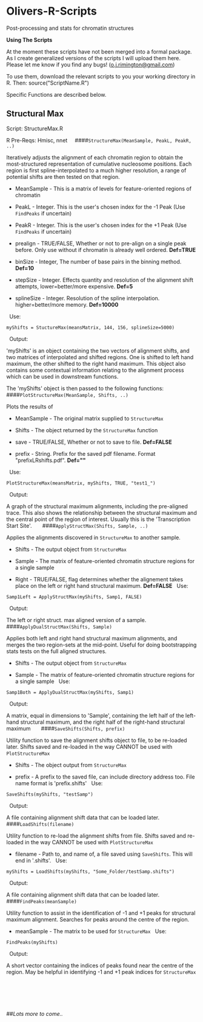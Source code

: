 # Olivers-R-Scripts
Post-processing and stats for chromatin structures

**Using The Scripts**

At the moment these scripts have not been merged into a formal package.
As I create generalized versions of the scripts I will upload them here.
Please let me know if you find any bugs! (o.j.rimington@gmail.com)

To use them, download the relevant scripts to you your working directory in R.
Then: source("ScriptName.R")

Specific Functions are described below.

## Structural Max

Script: StructureMax.R

R Pre-Reqs: Hmisc, nnet
&nbsp;
&nbsp;
####`StructureMax(MeanSample, PeakL, PeakR, ..)`

Iteratively adjusts the alignment of each chromatin region to obtain the most-structured representation of cumulative nucleosome positions. Each region is first spline-interpolated to a much higher resolution, a range of potential shifts are then tested on that region.
&nbsp;
* MeanSample	-	This is a matrix of levels for feature-oriented regions of chromatin 

* PeakL			-	Integer. This is the user's chosen index for the -1 Peak (Use `FindPeaks` if uncertain)

* PeakR			-	Integer. This is the user's chosen index for the +1 Peak (Use `FindPeaks` if uncertain)

* prealign		-	TRUE/FALSE, Whether or not to pre-align on a single peak before. Only use without if chromatin is already well ordered. **Def=TRUE** 

* binSize		-	Integer, The number of base pairs in the binning method. **Def=10**

* stepSize		- 	Integer. Effects quantity and resolution of the alignment shift attempts, lower=better/more expensive. **Def=5**

* splineSize	-	Integer. Resolution of the spline interpolation. higher=better/more memory. **Def=10000**

&nbsp;
Use:

```
myShifts = StuctureMax(meansMatrix, 144, 156, splineSize=5000)
```
&nbsp;
Output:

'myShifts' is an object containing the two vectors of alignment shifts, and two matrices of interpolated and shifted regions. One is shifted to left hand maximum, the other shifted to the right hand maximum. This object also contains some contextual information relating to the alignment process which can be used in downstream functions.

The 'myShifts' object is then passed to the following functions:
&nbsp;
&nbsp;
&nbsp;
####`PlotStructureMax(MeanSample, Shifts, ..)`

Plots the results of 
&nbsp;
* MeanSample	-	The original matrix supplied to `StructureMax`

* Shifts		-	The object returned by the `StructureMax` function

* save			-	TRUE/FALSE, Whether or not to save to file. **Def=FALSE**

* prefix		-	String. Prefix for the saved pdf filename. Format "prefixLRshifts.pdf". **Def=""**

&nbsp;
Use:

```
PlotStructureMax(meansMatrix, myShifts, TRUE, "test1_")
```
&nbsp;
Output:

A graph of the structural maximum alignments, including the pre-aligned trace. This also shows the relationship between the structural maximum and the central point of the region of interest. Usually this is the 'Transcription Start Site'.
&nbsp;
&nbsp;
&nbsp;
####`ApplyStructMax(Shifts, Sample, ..)`

Applies the alignments discovered in `StructureMax` to another sample.
&nbsp;
* Shifts		-	The output object from `StructureMax`

* Sample		-	The matrix of feature-oriented chromatin structure regions for a single sample

* Right			-	TRUE/FALSE, flag determines whether the alignement takes place on the left or right hand structural maximum. **Def=FALSE**
&nbsp;
Use:

```
Samp1Left = ApplyStructMax(myShifts, Samp1, FALSE)
``` 
&nbsp;
Output:

The left or right struct. max aligned version of a sample.
&nbsp;
&nbsp;
&nbsp;
####`ApplyDualStructMax(Shifts, Sample)`

Applies both left and right hand structural maximum alignments, and merges the two region-sets at the mid-point. Useful for doing bootstrapping stats tests on the full aligned structures.
&nbsp;
* Shifts		-	The output object from `StructureMax`

* Sample		-	The matrix of feature-oriented chromatin structure regions for a single sample
&nbsp;
Use:

```
Samp1Both = ApplyDualStructMax(myShifts, Samp1)
```
&nbsp;
Output:

A matrix, equal in dimensions to 'Sample', containing the left half of the left-hand structural maximum, and the right half of the right-hand structural maximum
&nbsp;
&nbsp;
&nbsp;
####`SaveShifts(Shifts, prefix)`

Utility function to save the alignment shifts object to file, to be re-loaded later. Shifts saved and re-loaded in the way CANNOT be used with `PlotStructureMax`
&nbsp;
* Shifts		-	The object output from `StructureMax`

* prefix		-	A prefix to the saved file, can include directory address too. File name format is 'prefix.shifts'
&nbsp;
Use:

```
SaveShifts(myShifts, "testSamp")
```
&nbsp;
Output:

A file containing alignment shift data that can be loaded later.
&nbsp;
&nbsp;
&nbsp;
####`LoadShifts(filename)`

Utility function to re-load the alignment shifts from file. Shifts saved and re-loaded in the way CANNOT be used with `PlotStructureMax`
&nbsp;
* filename		-	Path to, and name of, a file saved using `SaveShifts`. This will end in '.shifts'.
&nbsp;
Use:

```
myShifts = LoadShifts(myShifts, "Some_Folder/testSamp.shifts")
```
&nbsp;
Output:

A file containing alignment shift data that can be loaded later.
&nbsp;
&nbsp;
&nbsp;
####`FindPeaks(meanSample)`

Utility function to assist in the identification of -1 and +1 peaks for structural maximum alignment. Searches for peaks around the centre of the region.
&nbsp;
* meanSample	-	The matrix to be used for `StructureMax`
&nbsp;
Use:

```
FindPeaks(myShifts)
```
&nbsp;
Output:

A short vector containing the indices of peaks found near the centre of the region. May be helpful in identifying -1 and +1 peak indices for `StructureMax`
&nbsp;

&nbsp;

&nbsp;

##*Lots more to come..*

